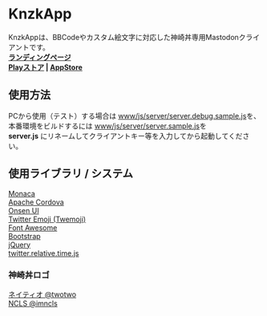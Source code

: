 # KnzkApp
KnzkAppは、BBCodeやカスタム絵文字に対応した神崎丼専用Mastodonクライアントです。   
**[ランディングページ](https://knzkdev.net/knzkapp)**  
**[Playストア](https://play.google.com/store/apps/details?id=net.knzkdev.app) | [AppStore](https://itunes.apple.com/jp/app/knzkapp/id1296825434?l=ja)**

## 使用方法
PCから使用（テスト）する場合は [www/js/server/server.debug.sample.js](www/js/server/server.debug.sample.js)を、   
本番環境をビルドするには [www/js/server/server.sample.js](www/js/server/server.sample.js)を  
**server.js** にリネームしてクライアントキー等を入力してから起動してください。

## 使用ライブラリ / システム
[Monaca](https://ja.monaca.io/)   
[Apache Cordova](https://cordova.apache.org/)  
[Onsen UI](https://onsen.io/)  
[Twitter Emoji (Twemoji)](https://github.com/twitter/twemoji)  
[Font Awesome](http://fontawesome.io/)  
[Bootstrap](https://getbootstrap.com/)  
[jQuery](https://jquery.com/)  
[twitter.relative.time.js](https://github.com/dforest/twitter-relative-time-js)  

### 神崎丼ロゴ
[ネイティオ @twotwo](https://knzk.me/@twotwo)  
[NCLS @imncls](https://knzk.me/@imncls)
